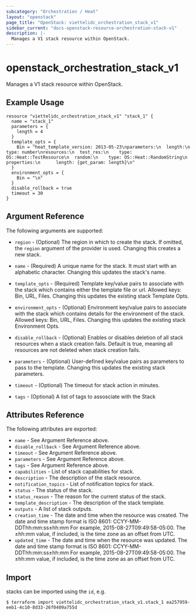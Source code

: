 ```yaml
---
subcategory: "Orchestration / Heat"
layout: "openstack"
page_title: "OpenStack: viettelidc_orchestration_stack_v1"
sidebar_current: "docs-openstack-resource-orchestration-stack-v1"
description: |-
  Manages a V1 stack resource within OpenStack.
---
```


# openstack\_orchestration\_stack\_v1

Manages a V1 stack resource within OpenStack.

## Example Usage

```hcl
resource "viettelidc_orchestration_stack_v1" "stack_1" {
  name = "stack_1"
  parameters = {
	length = 4
  }
  template_opts = {
	Bin = "heat_template_version: 2013-05-23\nparameters:\n  length:\n    type: number\nresources:\n  test_res:\n    type: OS::Heat::TestResource\n  random:\n    type: OS::Heat::RandomString\n    properties:\n      length: {get_param: length}\n"
  }
  environment_opts = {
	Bin = "\n"
  }
  disable_rollback = true
  timeout = 30
}
```

## Argument Reference

The following arguments are supported:

* `region` - (Optional) The region in which to create the stack. If
    omitted, the `region` argument of the provider is used. Changing this
    creates a new stack.

* `name` - (Required) A unique name for the stack. It must start with an
    alphabetic character. Changing this updates the stack's name.

* `template_opts` - (Required) Template key/value pairs to associate with the
    stack which contains either the template file or url.
    Allowed keys: Bin, URL, Files. Changing this updates the existing stack
    Template Opts.

* `environment_opts` - (Optional) Environment key/value pairs to associate with
    the stack which contains details for the environment of the stack.
    Allowed keys: Bin, URL, Files. Changing this updates the existing stack
    Environment Opts.

* `disable_rollback` - (Optional) Enables or disables deletion of all stack
    resources when a stack creation fails. Default is true, meaning all
    resources are not deleted when stack creation fails.

* `parameters` - (Optional) User-defined key/value pairs as parameters to pass
    to the template. Changing this updates the existing stack parameters.

* `timeout` - (Optional) The timeout for stack action in minutes.

* `tags` - (Optional) A list of tags to assosciate with the Stack

## Attributes Reference

The following attributes are exported:

* `name` - See Argument Reference above.
* `disable_rollback` - See Argument Reference above.
* `timeout` - See Argument Reference above.
* `parameters` - See Argument Reference above.
* `tags` - See Argument Reference above.
* `capabilities` - List of stack capabilities for stack.
* `description` - The description of the stack resource.
* `notification_topics` - List of notification topics for stack.
* `status` - The status of the stack.
* `status_reason` - The reason for the current status of the stack.
* `template_description` - The description of the stack template.
* `outputs` - A list of stack outputs.
* `creation_time` - The date and time when the resource was created. The date
    and time stamp format is ISO 8601: CCYY-MM-DDThh:mm:ss±hh:mm
    For example, 2015-08-27T09:49:58-05:00. The ±hh:mm value, if included,
    is the time zone as an offset from UTC.
* `updated_time` - The date and time when the resource was updated. The date
    and time stamp format is ISO 8601: CCYY-MM-DDThh:mm:ss±hh:mm
    For example, 2015-08-27T09:49:58-05:00. The ±hh:mm value, if included,
    is the time zone as an offset from UTC.

## Import

stacks can be imported using the `id`, e.g.

```
$ terraform import viettelidc_orchestration_stack_v1.stack_1 ea257959-eeb1-4c10-8d33-26f0409a755d
```
